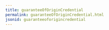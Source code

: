 ```yaml
---
title: guaranteeOfOriginCredential
permalink: guaranteeOfOriginCredential.html
jsonid: guaranteeoforigincredential
---
```

